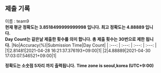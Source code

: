 


  
## 제출 기록  
이름 : team9  
**현재 평균 정확도는 3.8518499999999998 입니다. 최고 정확도는 4.88889 입니다.**  
**Day Count는 같은날 제출한 횟수를 의미 합니다. 총 제출 횟수는 30번으로 제한 됩니다.**
|No|Accuracy(%)|Submission Time|Day Count|
| :---: | :---: | :---: | :---: |
|1|2.81481|2021-04-28 16:21:37.376193+09:00|1|
|2|4.88889|2021-04-30 17:03:07.546521+09:00|1|


**정확도는 소숫점 5자리 까지 출력됩니다.**
**Time zone is seoul,korea (UTC+9:00)**
